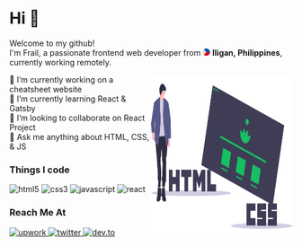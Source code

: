 <h1>Hi 👋</h1>
<p>
  Welcome to my github!
  </br>
  I'm Frail, a passionate frontend web developer from
  <img alt="philippine flag" src="img/philippine-flag.svg" width="13" height="13" />
  <b>Iligan, Philippines</b>, currently working remotely.
</p>

<p>
  <img alt="html css" src="img/html-css.svg" width="50%" height="290" align="right" />
  🔭 I’m currently working on a cheatsheet website
  <br>
  🌱 I’m currently learning React & Gatsby
  <br>
  👯 I’m looking to collaborate on React Project
  <br>
  💬 Ask me anything about HTML, CSS, & JS
</p>

<h3>Things I code</h3>
<p>
  <img alt="html5" src="https://img.shields.io/badge/-HTML5-E34F26?style=flat-square&logo=html5&logoColor=white" />
  <img alt="css3" src="https://img.shields.io/badge/-CSS3-1572B6?style=flat-square&logo=css3&logoColor=white" />
  <img alt="javascript" src="https://img.shields.io/badge/-JavaScript-F7DF1E?style=flat-square&logo=javascript&logoColor=black" />
  <img alt="react" src="https://img.shields.io/badge/-React-61DAFB?style=flat-square&logo=react&logoColor=black" />
</p>

<h3>Reach Me At</h3>
<p>
  <a href="https://www.upwork.com/freelancers/~01c7889b512a0fa907">
    <img alt="upwork" src="https://img.shields.io/badge/-Upwork-6FDA44?style=flat-square&logo=upwork&logoColor=white" />
  </a>
  <a href="https://twitter.com/frailbongat">
    <img alt="twitter" src="https://img.shields.io/badge/-Twitter-1DA1F2?style=flat-square&logo=twitter&logoColor=white" />
  </a>
  <a href="https://dev.to/frailbongat">
    <img alt="dev.to" src="https://img.shields.io/badge/-dev.to-0A0A0A?style=flat-square&logo=dev.to&logoColor=white" />
  </a>
</p>
<!--
**frailbongat/frailbongat** is a ✨ _special_ ✨ repository because its `README.md` (this file) appears on your GitHub profile.

Here are some ideas to get you started:

- 🔭 I’m currently working on ...
- 🌱 I’m currently learning ...
- 👯 I’m looking to collaborate on ...
- 🤔 I’m looking for help with ...
- 💬 Ask me about ...
- 📫 How to reach me: ...
- 😄 Pronouns: ...
- ⚡ Fun fact: ...

For things i code
https://github.com/thmsgbrt/thmsgbrt/blob/master/README.md
Badge - https://shields.io/
Color - https://simpleicons.org/

-->

